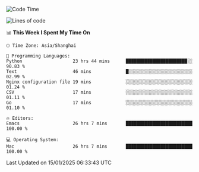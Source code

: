 <!--START_SECTION:waka-->
![Code Time](http://img.shields.io/badge/Code%20Time-2%2C476%20hrs%2051%20mins-blue)

![Lines of code](https://img.shields.io/badge/From%20Hello%20World%20I%27ve%20Written-310.0%20thousand%20lines%20of%20code-blue)

📊 **This Week I Spent My Time On** 

```text
🕑︎ Time Zone: Asia/Shanghai

💬 Programming Languages: 
Python                   23 hrs 44 mins      ███████████████████████░░   90.83 % 
Text                     46 mins             █░░░░░░░░░░░░░░░░░░░░░░░░   02.99 % 
Nginx configuration file 19 mins             ░░░░░░░░░░░░░░░░░░░░░░░░░   01.24 % 
CSV                      17 mins             ░░░░░░░░░░░░░░░░░░░░░░░░░   01.11 % 
Go                       17 mins             ░░░░░░░░░░░░░░░░░░░░░░░░░   01.10 % 

🔥 Editors: 
Emacs                    26 hrs 7 mins       █████████████████████████   100.00 % 

💻 Operating System: 
Mac                      26 hrs 7 mins       █████████████████████████   100.00 % 
```


 Last Updated on 15/01/2025 06:33:43 UTC
<!--END_SECTION:waka-->
